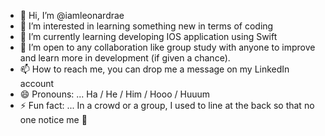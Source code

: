 - 👋 Hi, I’m @iamleonardrae
- 👀 I’m interested in learning something new in terms of coding
- 🌱 I’m currently learning developing IOS application using Swift
- 💞️ I’m open to any collaboration like group study with anyone to improve and learn more in development (if given a chance).
- 📫 How to reach me, you can drop me a message on my LinkedIn account
- 😄 Pronouns: ... Ha / He / Him / Hooo / Huuum
- ⚡ Fun fact: ... In a crowd or a group, I used to line at the back so that no one notice me 👻

<!---
iamleonardrae/iamleonardrae is a ✨ special ✨ repository because its `README.md` (this file) appears on your GitHub profile.
You can click the Preview link to take a look at your changes.
--->
